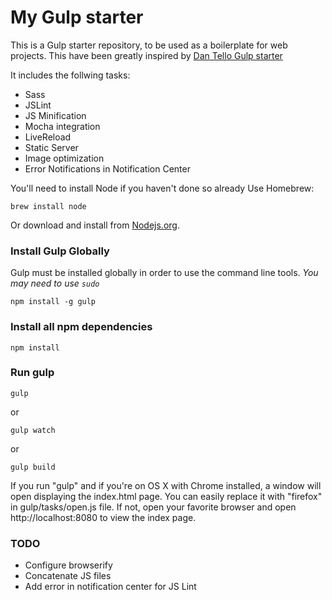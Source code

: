 My Gulp starter
============

This is a Gulp starter repository, to be used as a boilerplate for web projects.
This have been greatly inspired by [Dan Tello Gulp starter](https://github.com/greypants/gulp-starter)

It includes the follwing tasks:

- Sass
- JSLint
- JS Minification
- Mocha integration
- LiveReload
- Static Server
- Image optimization
- Error Notifications in Notification Center

You'll need to install Node if you haven't done so already
Use Homebrew:
```
brew install node
```
Or download and install from [Nodejs.org](http://nodejs.org/download/).

### Install Gulp Globally
Gulp must be installed globally in order to use the command line tools. *You may need to use `sudo`*
```
npm install -g gulp
```

### Install all npm dependencies
```
npm install
```

### Run gulp
```
gulp
```
or
```
gulp watch
```
or
```
gulp build
```

If you run "gulp" and if you're on OS X with Chrome installed, a window will open displaying the index.html page. You can easily replace it with "firefox" in gulp/tasks/open.js file.
If not, open your favorite browser and open http://localhost:8080 to view the index page.

### TODO

- Configure browserify
- Concatenate JS files
- Add error in notification center for JS Lint